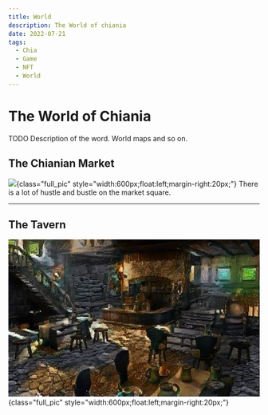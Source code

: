 ```yaml
---
title: World
description: The World of chiania
date: 2022-07-21
tags:
  - Chia
  - Game
  - NFT
  - World
---
```


# The World of Chiania

TODO Description of the word. World maps and so on.

## The Chianian Market
![](../include/places/lores/market.jpg){class="full_pic" style="width:600px;float:left;margin-right:20px;"}
There is a lot of hustle and bustle on the market square.

<hr style="clear:both;"/>

## The Tavern

![](include/places/lores/medieval-tavern.png){class="full_pic" style="width:600px;float:left;margin-right:20px;"}
